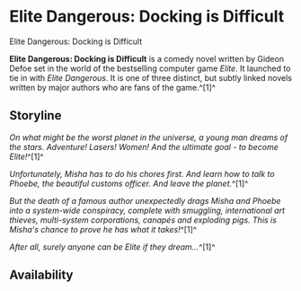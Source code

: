 # Elite Dangerous: Docking is Difficult
Elite Dangerous: Docking is Difficult
 		 	 

**Elite Dangerous: Docking is Difficult** is a comedy novel written by Gideon Defoe set in the world of the bestselling computer game *Elite*. It launched to tie in with *Elite Dangerous*. It is one of three distinct, but subtly linked novels written by major authors who are fans of the game.^[1]^

## Storyline

*On what might be the worst planet in the universe, a young man dreams of the stars. Adventure! Lasers! Women! And the ultimate goal - to become Elite!*^[1]^

*Unfortunately, Misha has to do his chores first. And learn how to talk to Phoebe, the beautiful customs officer. And leave the planet.*^[1]^

*But the death of a famous author unexpectedly drags Misha and Phoebe into a system-wide conspiracy, complete with smuggling, international art thieves, multi-system corporations, canapés and exploding pigs. This is Misha's chance to prove he has what it takes!*^[1]^

*After all, surely anyone can be Elite if they dream...*^[1]^

## Availability